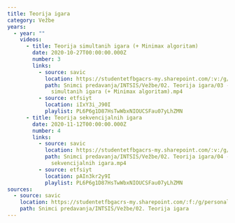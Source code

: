 ```yaml
---
title: Teorija igara
category: Vežbe
years:
  - year: ""
    videos:
      - title: Teorija simultanih igara (+ Minimax algoritam)
        date: 2020-10-27T00:00:00.000Z
        number: 3
        links:
          - source: savic
            location: https://studentetfbgacrs-my.sharepoint.com/:v:/g/personal/sa190595d_student_etf_bg_ac_rs/EXWQnDEWlMRJslY6zAsa8ncBEaASaQ2iUT1-8OTxhvH6VQ
            path: Snimci predavanja/INTSIS/Vežbe/02. Teorija igara/03 - 2020-10-27 - Teorija
              simultanih igara (+ Minimax algoritam).mp4
          - source: etfsiyt
            location: iIxY3i_J90I
            playlist: PL6P6g1D87HsTwWbxNIOUCSFau07yLhZMN
      - title: Teorija sekvencijalnih igara
        date: 2020-11-12T00:00:00.000Z
        number: 4
        links:
          - source: savic
            location: https://studentetfbgacrs-my.sharepoint.com/:v:/g/personal/sa190595d_student_etf_bg_ac_rs/EWXLmagWiuFBqr0PKBSjhcwBbeM3cyRQOeWiW5dVM1ws7Q
            path: Snimci predavanja/INTSIS/Vežbe/02. Teorija igara/04 - 2020-11-12 - Teorija
              sekvencijalnih igara.mp4
          - source: etfsiyt
            location: pAIn3kr2y9I
            playlist: PL6P6g1D87HsTwWbxNIOUCSFau07yLhZMN
sources:
  - source: savic
    location: https://studentetfbgacrs-my.sharepoint.com/:f:/g/personal/sa190595d_student_etf_bg_ac_rs/EhDE3OiTQgBFgIcQFFEmCUMB-gdrPs6992Lc1yDz-PGe5A
    path: Snimci predavanja/INTSIS/Vežbe/02. Teorija igara
---
```



